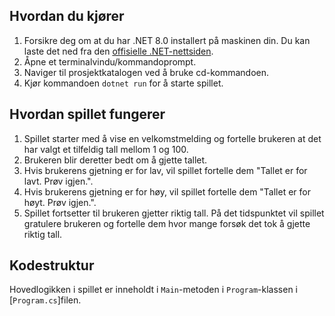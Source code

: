 ## Hvordan du kjører

1. Forsikre deg om at du har .NET 8.0 installert på maskinen din. Du kan laste det ned fra den [offisielle .NET-nettsiden](https://dotnet.microsoft.com/download).
2. Åpne et terminalvindu/kommandoprompt.
3. Naviger til prosjektkatalogen ved å bruke cd-kommandoen.
4. Kjør kommandoen `dotnet run` for å starte spillet.

## Hvordan spillet fungerer

1. Spillet starter med å vise en velkomstmelding og fortelle brukeren at det har valgt et tilfeldig tall mellom 1 og 100.
2. Brukeren blir deretter bedt om å gjette tallet.
3. Hvis brukerens gjetning er for lav, vil spillet fortelle dem "Tallet er for lavt. Prøv igjen.".
4. Hvis brukerens gjetning er for høy, vil spillet fortelle dem "Tallet er for høyt. Prøv igjen.".
5. Spillet fortsetter til brukeren gjetter riktig tall. På det tidspunktet vil spillet gratulere brukeren og fortelle dem hvor mange forsøk det tok å gjette riktig tall.

## Kodestruktur

Hovedlogikken i spillet er inneholdt i `Main`-metoden i `Program`-klassen i [`Program.cs`]filen.
